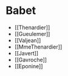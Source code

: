 # Babet

- [[Thenardier]]
- [[Gueulemer]]
- [[Valjean]]
- [[MmeThenardier]]
- [[Javert]]
- [[Gavroche]]
- [[Eponine]]
